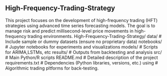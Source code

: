  ## High-Frequency-Trading-Strategy
 This project focuses on the development of high-frequency trading (HFT) strategies using advanced time series forecasting models. The goal is to manage risk and predict 
 millisecond-level price movements in high-frequency trading environments.
 High-Frequency-Trading-Strategy/
 data/                # Include sample or dummy datasets (ensure no proprietary data)
 notebooks/           # Jupyter notebooks for experiments and visualizations
 models/              # Scripts for ARIMA,LSTMs, etc
 results/             # Outputs from backtesting and analysis
 src/                 # Main Python/R scripts
 README.md            # Detailed description of the project
 requirements.txt     # Dependencies (Python libraries, versions, etc.)
 using                # Algorithmic trading pltforms for back-testing.

